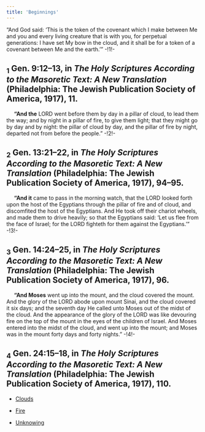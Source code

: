 ```yaml
---
title: 'Beginnings'
---
```


“And God said: ‘This is the token of the covenant which I make between Me and you and every living creature that is with you, for perpetual generations: I have set My bow in the cloud, and it shall be for a token of a covenant between Me and the earth.’” -!1!-
## <sub class="subscript">**1**</sub> Gen. 9:12–13, in _The Holy Scriptures According to the Masoretic Text: A New Translation_ (Philadelphia: The Jewish Publication Society of America, 1917), 11.
&nbsp;&nbsp;&nbsp;&nbsp; **“And the** LORD went before them by day in a pillar of cloud, to lead them the way; and by night in a pillar of fire, to give them light; that they might go by day and by night: the pillar of cloud by day, and the pillar of fire by night, departed not from before the people.” -!2!-
## <sub class="subscript">**2**</sub> Gen. 13:21–22, in _The Holy Scriptures According to the Masoretic Text: A New Translation_ (Philadelphia: The Jewish Publication Society of America, 1917), 94–95.
&nbsp;&nbsp;&nbsp;&nbsp; **“And it** came to pass in the morning watch, that the LORD looked forth upon the host of the Egyptians through the pillar of fire and of cloud, and discomfited the host of the Egyptians. And He took off their chariot wheels, and made them to drive heavily; so that the Egyptians said: ‘Let us flee from the face of Israel; for the LORD fighteth for them against the Egyptians.’” -!3!-
## <sub class="subscript">**3**</sub> Gen. 14:24–25, in _The Holy Scriptures According to the Masoretic Text: A New Translation_ (Philadelphia: The Jewish Publication Society of America, 1917), 96.
&nbsp;&nbsp;&nbsp;&nbsp; **“And Moses** went up into the mount, and the cloud covered the mount. And the glory of the LORD abode upon mount Sinai, and the cloud covered it six days; and the seventh day He called unto Moses out of the midst of the cloud. And the appearance of the glory of the LORD was like devouring fire on the top of the mount in the eyes of the children of Israel. And Moses entered into the midst of the cloud, and went up into the mount; and Moses was in the mount forty days and forty nights.” -!4!-
## <sub class="subscript">**4**</sub> Gen. 24:15–18, in _The Holy Scriptures According to the Masoretic Text: A New Translation_ (Philadelphia: The Jewish Publication Society of America, 1917), 110.

* [Clouds](Clouds_en)

* [Fire](Fire_en)

* [Unknowing](Unknowing_en)







